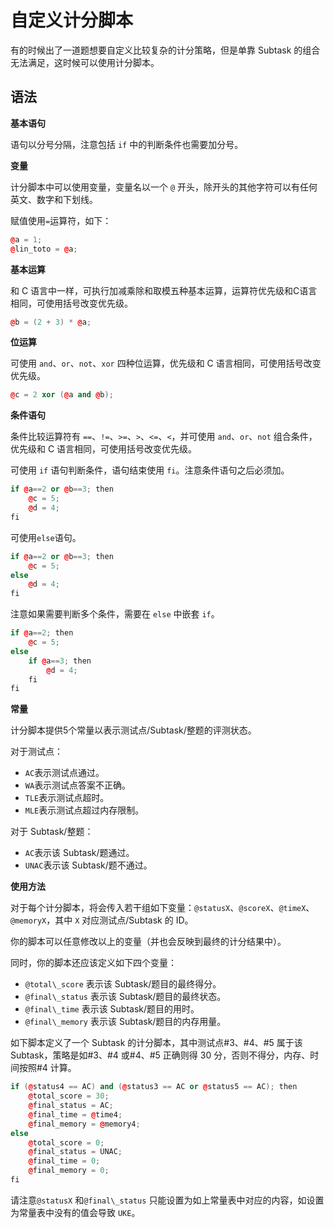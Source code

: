 # 自定义计分脚本

有的时候出了一道题想要自定义比较复杂的计分策略，但是单靠 Subtask 的组合无法满足，这时候可以使用计分脚本。

## 语法

**基本语句**

语句以分号分隔，注意包括 `if` 中的判断条件也需要加分号。

**变量**

计分脚本中可以使用变量，变量名以一个 `@` 开头，除开头的其他字符可以有任何英文、数字和下划线。

赋值使用`=`运算符，如下：

```cpp
@a = 1;
@lin_toto = @a;
```

**基本运算**

和 C 语言中一样，可执行加减乘除和取模五种基本运算，运算符优先级和C语言相同，可使用括号改变优先级。

```cpp
@b = (2 + 3) * @a;
```

**位运算**

可使用 `and`、`or`、`not`、`xor` 四种位运算，优先级和 C 语言相同，可使用括号改变优先级。

```cpp
@c = 2 xor (@a and @b);
```

**条件语句**

条件比较运算符有 `==`、`!=`、`>=`、`>`、`<=`、`<`，并可使用 `and`、`or`、`not` 组合条件，优先级和 C 语言相同，可使用括号改变优先级。

可使用 `if` 语句判断条件，语句结束使用 `fi`。注意条件语句之后必须加。

```cpp
if @a==2 or @b==3; then
    @c = 5;
    @d = 4;
fi
```
可使用`else`语句。

```cpp
if @a==2 or @b==3; then
    @c = 5;
else
    @d = 4;
fi
```

注意如果需要判断多个条件，需要在 `else` 中嵌套 `if`。


```cpp
if @a==2; then
    @c = 5;
else
    if @a==3; then
        @d = 4;
    fi
fi
```

**常量**


计分脚本提供5个常量以表示测试点/Subtask/整题的评测状态。


对于测试点：


- `AC`表示测试点通过。
- `WA`表示测试点答案不正确。
- `TLE`表示测试点超时。
- `MLE`表示测试点超过内存限制。

对于 Subtask/整题：

- `AC`表示该 Subtask/题通过。
- `UNAC`表示该 Subtask/题不通过。


**使用方法**


对于每个计分脚本，将会传入若干组如下变量：`@statusX`、`@scoreX`、`@timeX`、`@memoryX`，其中 `X` 对应测试点/Subtask 的 ID。

你的脚本可以任意修改以上的变量（并也会反映到最终的计分结果中）。

同时，你的脚本还应该定义如下四个变量：

- `@total\_score` 表示该 Subtask/题目的最终得分。
- `@final\_status` 表示该 Subtask/题目的最终状态。
- `@final\_time` 表示该 Subtask/题目的用时。
- `@final\_memory` 表示该 Subtask/题目的内存用量。

如下脚本定义了一个 Subtask 的计分脚本，其中测试点#3、#4、#5 属于该 Subtask，策略是如#3、#4 或#4、#5 正确则得 30 分，否则不得分，内存、时间按照#4 计算。

```cpp
if (@status4 == AC) and (@status3 == AC or @status5 == AC); then
    @total_score = 30;
    @final_status = AC;
    @final_time = @time4;
    @final_memory = @memory4;
else
    @total_score = 0;
    @final_status = UNAC;
    @final_time = 0;
    @final_memory = 0;
fi
```

请注意`@statusX` 和`@final\_status` 只能设置为如上常量表中对应的内容，如设置为常量表中没有的值会导致 `UKE`。